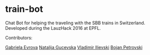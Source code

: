 # train-bot
Chat Bot for helping the traveling with the SBB trains in Switzerland.
Developed during the LauzHack 2016 at EPFL.


Contributors:

[Gabriela Evrova](gabriela.evrova@epfl.ch)
[Natalija Gucevska](natalija.gicevska@epfl.ch)
[Vladimir Ilievski](ilievski.vladimir@live.com)
[Bojan Petrovski](petrovskib94@gmail.com)
